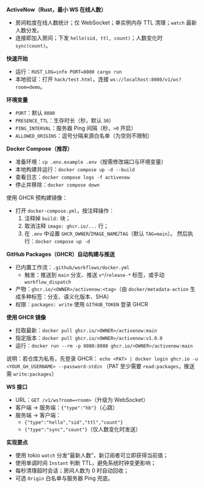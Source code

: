 **ActiveNow（Rust，最小 WS 在线人数）**

- 房间粒度在线人数统计；仅 WebSocket；单实例内存 TTL 清理；`watch` 最新人数分发。
- 连接即加入房间；下发 `hello(sid, ttl, count)`；人数变化时 `sync(count)`。

**快速开始**
- 运行：`RUST_LOG=info PORT=8080 cargo run`
- 本地验证：打开 `hack/test.html`，连接 `ws://localhost:8080/v1/ws?room=demo`。

**环境变量**
- `PORT`：默认 `8080`
- `PRESENCE_TTL`：生存时长（秒，默认 `30`）
- `PING_INTERVAL`：服务器 Ping 间隔（秒，`>0` 开启）
- `ALLOWED_ORIGINS`：逗号分隔来源白名单（为空则不限制）

**Docker Compose（推荐）**
- 准备环境：`cp .env.example .env`（按需修改端口与环境变量）
- 本地构建并运行：`docker compose up -d --build`
- 查看日志：`docker compose logs -f activenow`
- 停止并移除：`docker compose down`

使用 GHCR 预构建镜像：
- 打开 `docker-compose.yml`，按注释操作：
  1) 注释掉 `build:` 块；
  2) 取消注释 `image: ghcr.io/...` 行；
  3) 在 `.env` 中设置 `GHCR_OWNER`/`IMAGE_NAME`/`TAG`（默认 `TAG=main`）。
  然后执行：`docker compose up -d`

**GitHub Packages（GHCR）自动构建与推送**
- 已内置工作流：`.github/workflows/docker.yml`
  - 触发：推送到 `main` 分支、推送 `v*`/`release-*` 标签，或手动 `workflow_dispatch`
- 产物：`ghcr.io/<OWNER>/activenow:<tag>`（由 `docker/metadata-action` 生成多种标签：分支、语义化版本、SHA）
- 权限：`packages: write` 使用 `GITHUB_TOKEN` 登录 GHCR

**使用 GHCR 镜像**
- 拉取最新：`docker pull ghcr.io/<OWNER>/activenow:main`
- 指定版本：`docker pull ghcr.io/<OWNER>/activenow:v1.0.0`
- 运行：`docker run --rm -p 8080:8080 ghcr.io/<OWNER>/activenow:main`

说明：若仓库为私有，先登录 GHCR：
`echo <PAT> | docker login ghcr.io -u <YOUR_GH_USERNAME> --password-stdin`
（PAT 至少需要 `read:packages`，推送需 `write:packages`）

**WS 接口**
- URL：`GET /v1/ws?room=<room>`（升级为 WebSocket）
- 客户端 → 服务端：`{"type":"hb"}`（心跳）
- 服务端 → 客户端：
  - `{"type":"hello","sid","ttl","count"}`
  - `{"type":"sync","count"}`（仅人数变化时发送）

**实现要点**
- 使用 tokio `watch` 分发“最新人数”，新订阅者可立即获得当前值；
- 使用单调时间 `Instant` 判断 TTL，避免系统时钟变更影响；
- 每秒清理超时会话；房间人数为 0 时自动回收；
- 可选 `Origin` 白名单与服务器 Ping 兜底。
